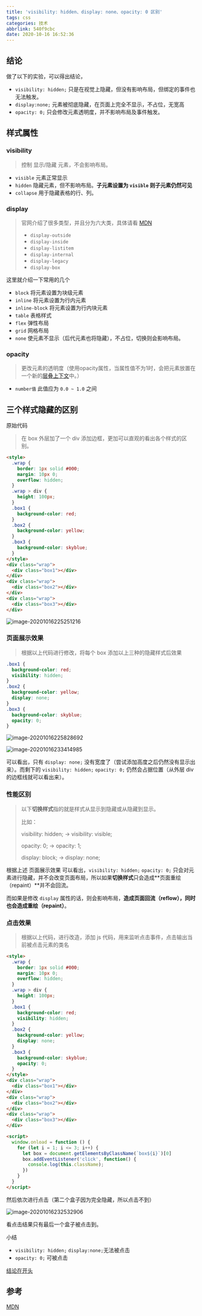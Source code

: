 ```yaml
---
title: 'visibility: hidden、display: none、opacity: 0 区别'
tags: css
categories: 技术
abbrlink: 540f9cbc
date: 2020-10-16 16:52:36
---
```


## 结论

做了以下的实验，可以得出结论，

-  `visibility: hidden;` 只是在视觉上隐藏，但没有影响布局，但绑定的事件也无法触发。
- `display:none;` 元素被彻底隐藏，在页面上完全不显示，不占位，无宽高
- `opacity: 0;` 只会修改元素透明度，并不影响布局及事件触发。



<!-- more -->

## 样式属性

### visibility

> 控制 显示/隐藏 元素，不会影响布局。

- `visible` 元素正常显示
- `hidden` 隐藏元素，但不影响布局。**子元素设置为 `visible` 则子元素仍然可见**
- `collapse` 用于隐藏表格的行、列。

### display

> 官网介绍了很多类型，并且分为六大类，具体请看 [MDN](https://developer.mozilla.org/zh-CN/docs/Web/CSS/display)
>
> - `display-outside ` 
> - `display-inside` 
> - `display-listitem` 
> - `display-internal`
> - `display-legacy`
> - `display-box`

这里就介绍一下常用的几个

- `block` 将元素设置为块级元素
- `inline` 将元素设置为行内元素
- `inline-block` 将元素设置为行内块元素
- `table` 表格样式
- `flex` 弹性布局
- `grid` 网格布局
- `none` 使元素不显示（后代元素也将隐藏），不占位，切换则会影响布局。

### opacity

> 更改元素的透明度（使用opacity属性，当属性值不为1时，会把元素放置在一个新的[层叠上下文](https://developer.mozilla.org/zh-CN/docs/Web/Guide/CSS/Understanding_z_index/The_stacking_context)中。）

- `number值` 此值应为 `0.0 ~ 1.0` 之间



## 三个样式隐藏的区别

原始代码

> 在 box 外层加了一个 div 添加边框，更加可以直观的看出各个样式的区别。

```html
<style>
  .wrap {
    border: 1px solid #000;
    margin: 10px 0;
    overflow: hidden;
  }
  .wrap > div {
    height: 100px;
  }
  .box1 {
    background-color: red;
  }
  .box2 {
    background-color: yellow;
  }
  .box3 {
    background-color: skyblue;
  }
</style>
<div class="wrap">
  <div class="box1"></div>
</div>
<div class="wrap">
  <div class="box2"></div>
</div>
<div class="wrap">
  <div class="box3"></div>
</div>
```

![image-20201016225251216](https://raw.githubusercontent.com/popring/assets-repo/master/img/20201016225256.png)

### 页面展示效果

> 根据以上代码进行修改，将每个 box 添加以上三种的隐藏样式后效果

```css
.box1 {
  background-color: red;
  visibility: hidden;
}
.box2 {
  background-color: yellow;
  display: none;
}
.box3 {
  background-color: skyblue;
  opacity: 0;
}
```

![image-20201016225828692](https://raw.githubusercontent.com/popring/assets-repo/master/img/20201016230147.png)

![image-20201016233414985](https://raw.githubusercontent.com/popring/assets-repo/master/img/20201016233415.png)

可以看出，只有 `display: none;` 没有宽度了（尝试添加高度之后仍然没有显示出来）。而剩下的 `visibility: hidden;` `opacity: 0;` 仍然会占据位置（从外层 div 的边框线就可以看出来）。



### 性能区别

> 以下**切换样式**指的就是样式从显示到隐藏或从隐藏到显示。
>
> 比如： 
>
> visibility: hidden; -> visibility: visible;
>
> opacity: 0; -> opacity: 1;
>
> display: block; -> display: none;

根据上述 页面展示效果 可以看出，`visibility: hidden;` `opacity: 0;` 只会对元素进行隐藏，并不会改变页面布局，所以如果**切换样式**只会造成**页面重绘（repaint）**并不会回流。

而如果是修改 `display` 属性的话，则会影响布局，**造成页面回流（reflow），同时也会造成重绘（repaint）**。



### 点击效果

> 根据以上代码，进行改造，添加 js 代码，用来监听点击事件，点击输出当前被点击元素的类名

```html
<style>
  .wrap {
    border: 1px solid #000;
    margin: 10px 0;
    overflow: hidden;
  }
  .wrap > div {
    height: 100px;
  }
  .box1 {
    background-color: red;
    visibility: hidden;
  }
  .box2 {
    background-color: yellow;
    display: none;
  }
  .box3 {
    background-color: skyblue;
    opacity: 0;
  }
</style>
<div class="wrap">
  <div class="box1"></div>
</div>
<div class="wrap">
  <div class="box2"></div>
</div>
<div class="wrap">
  <div class="box3"></div>
</div>

<script>
  window.onload = function () {
    for (let i = 1; i <= 3; i++) {
      let box = document.getElementsByClassName(`box${i}`)[0]
      box.addEventListener('click', function() {
        console.log(this.className);
      })
    }
  }
</script>
```



然后依次进行点击（第二个盒子因为完全隐藏，所以点击不到）

![image-20201016232532906](https://raw.githubusercontent.com/popring/assets-repo/master/img/20201016232532.png)





看点击结果只有最后一个盒子被点击到。

小结

-  `visibility: hidden;` `display:none;`无法被点击
-  `opacity: 0;` 可被点击



[结论在开头](#结论)

## 参考

[MDN](https://developer.mozilla.org/zh-CN)